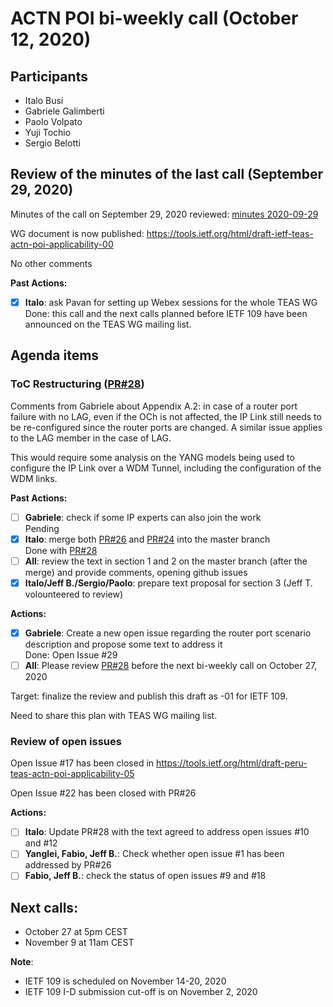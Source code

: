 # ACTN POI bi-weekly call (October 12, 2020)

## Participants
- Italo Busi
- Gabriele Galimberti
- Paolo Volpato
- Yuji Tochio
- Sergio Belotti

## Review of the minutes of the last call (September 29, 2020)

Minutes of the call on September 29, 2020 reviewed: [minutes 2020-09-29](https://github.com/FabioPeruzzini/actn-poi/blob/master/minutes/minutes%202020-09-29.md)

WG document is now published: https://tools.ietf.org/html/draft-ietf-teas-actn-poi-applicability-00

No other comments

**Past Actions:**
- [x] __Italo__: ask Pavan for setting up Webex sessions for the whole TEAS WG\
Done: this call and the next calls planned before IETF 109 have been announced on the TEAS WG mailing list.

## Agenda items

### ToC Restructuring ([PR#28](https://github.com/FabioPeruzzini/actn-poi/pull/28))

Comments from Gabriele about Appendix A.2: in case of a router port failure with no LAG, even if the OCh is not affected, the IP Link still needs to be re-configured since the router ports are changed. A similar issue applies to the LAG member in the case of LAG.

This would require some analysis on the YANG models being used to configure the IP Link over a WDM Tunnel, including the configuration of the WDM links.

**Past Actions:**
- [ ] __Gabriele__: check if some IP experts can also join the work\
Pending
- [x] __Italo__: merge both [PR#26](https://github.com/FabioPeruzzini/actn-poi/pull/26) and [PR#24](https://github.com/FabioPeruzzini/actn-poi/pull/24) into the master branch\
Done with [PR#28](https://github.com/FabioPeruzzini/actn-poi/pull/28)
- [ ] __All__: review the text in section 1 and 2 on the master branch (after the merge) and provide comments, opening github issues
- [x] __Italo/Jeff B./Sergio/Paolo__: prepare text proposal for section 3 (Jeff T. volounteered to review)

**Actions:**
- [x] __Gabriele__: Create a new open issue regarding the router port scenario description and propose some text to address it\
Done: Open Issue #29
- [ ] __All__: Please review [PR#28](https://github.com/FabioPeruzzini/actn-poi/pull/28) before the next bi-weekly call on October 27, 2020

Target: finalize the review and publish this draft as -01 for IETF 109.

Need to share this plan with TEAS WG mailing list.

### Review of open issues

Open Issue #17 has been closed in https://tools.ietf.org/html/draft-peru-teas-actn-poi-applicability-05

Open Issue #22 has been closed with PR#26

**Actions:**
- [ ] __Italo__: Update PR#28 with the text agreed to address open issues #10 and #12
- [ ] __Yanglei, Fabio, Jeff B.__: Check whether open issue #1 has been addressed by PR#26
- [ ] __Fabio, Jeff B.__: check the status of open issues #9 and #18

## Next calls:
- October 27 at 5pm CEST
- November 9 at 11am CEST

__Note__:
- IETF 109 is scheduled on November 14-20, 2020
- IETF 109 I-D submission cut-off is on November 2, 2020
